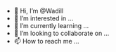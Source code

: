 - 👋 Hi, I’m @Wadill
- 👀 I’m interested in ...
- 🌱 I’m currently learning ...
- 💞️ I’m looking to collaborate on ...
- 📫 How to reach me ...

<!---
Wadill/Wadill is a ✨ special ✨ repository because its `README.md` (this file) appears on your GitHub profile.
You can click the Preview link to take a look at your changes.
--->
